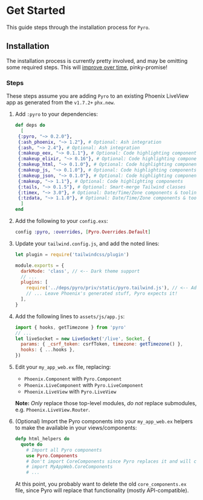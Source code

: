 # Get Started

This guide steps through the installation process for `Pyro`.

## Installation

The installation process is currently pretty involved, and may be omitting some required steps. This will [improve over time](https://github.com/frankdugan3/pyro/issues/2), pinky-promise!

### Steps

These steps assume you are adding `Pyro` to an existing Phoenix LiveView app as generated from the `v1.7.2+` `phx.new`.

1. Add `:pyro` to your dependencies:

   ```elixir
   def deps do
     [
    {:pyro, "~> 0.2.0"},
    {:ash_phoenix, "~> 1.2"}, # Optional: Ash integration
    {:ash, "~> 2.4"}, # Optional: Ash integration
    {:makeup_eex, "~> 0.1.1"}, # Optional: Code highlighting components
    {:makeup_elixir, "~> 0.16"}, # Optional: Code highlighting components
    {:makeup_html, "~> 0.1.0"}, # Optional: Code highlighting components
    {:makeup_js, "~> 0.1.0"}, # Optional: Code highlighting components
    {:makeup_json, "~> 0.1.0"}, # Optional: Code highlighting components
    {:makeup, "~> 1.1"}, # Optional: Code highlighting components
    {:tails, "~> 0.1.5"}, # Optional: Smart-merge Tailwind classes
    {:timex, "~> 3.0"}, # Optional: Date/Time/Zone components & tooling
    {:tzdata, "~> 1.1.0"}, # Optional: Date/Time/Zone components & tooling
     ]
   end
   ```

2. Add the following to your `config.exs`:

   ```elixir
   config :pyro, :overrides, [Pyro.Overrides.Default]
   ```

3. Update your `tailwind.config.js`, and add the noted lines:

   ```js
   let plugin = require('tailwindcss/plugin')

   module.exports = {
     darkMode: 'class', // <-- Dark theme support
     // ...
     plugins: [
       require('../deps/pyro/priv/static/pyro.tailwind.js'), // <-- Add Pyro's plugin
       // ... Leave Phoenix's generated stuff, Pyro expects it!
     ],
   }
   ```

4. Add the following lines to `assets/js/app.js`:

   ```js
   import { hooks, getTimezone } from 'pyro'
   // ...
   let liveSocket = new LiveSocket('/live', Socket, {
     params: { _csrf_token: csrfToken, timezone: getTimezone() },
     hooks: { ...hooks },
   })
   ```

5. Edit your `my_app_web.ex` file, replacing:

   - `Phoenix.Component` with `Pyro.Component`
   - `Phoenix.LiveComponent` with `Pyro.LiveComponent`
   - `Phoenix.LiveView` with `Pyro.LiveView`

   **Note:** _Only_ replace those top-level modules, _do not_ replace submodules, e.g. `Phoenix.LiveView.Router`.

6. (Optional) Import the Pyro components into your `my_app_web.ex` helpers to make the available in your views/components:

   ```elixir
   defp html_helpers do
     quote do
       # Import all Pyro components
       use Pyro.Components
       # Don't import CoreComponents since Pyro replaces it and will conflict
       # import MyAppWeb.CoreComponents
       # ...
   ```

   At this point, you probably want to delete the old `core_components.ex` file, since Pyro will replace that functionality (mostly API-compatible).
